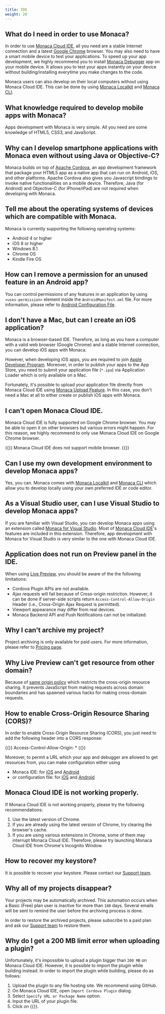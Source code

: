 ```yaml
---
title: IDE
weight: 20
---
```


## What do I need in order to use Monaca?

In order to use [Monaca Cloud IDE](/en/products_guide/monaca_ide), all you need are a stable Internet connection and a latest [Google Chrome](https://www.google.com/chrome/) browser. You may also need to
have a smart mobile device to test your applications. To speed up your
app development, we highly recommend you to install [Monaca Debugger](/en/products_guide/debugger) app on your mobile device. It allows you to test your apps instantly on your device without building/installing everytime you make changes to the code.

Monaca users can also develop on their local computers without using Monaca Cloud IDE. This can be done by using [Monaca Localkit](/en/products_guide/monaca_localkit) and [Monaca CLI](/en/products_guide/monaca_cli).

## What knowledge required to develop mobile apps with Monaca?

Apps development with Monaca is very simple. All you need are some
knowledge of HTML5, CSS3, and JavaScript.

## Why can I develop smartphone applications with Monaca even without using Java or Objective-C?

Monaca builds on top of [Apache Cordova](http://cordova.apache.org//),
an app development framework that package your HTML5 app as a native app
that can run on Android, iOS, and other platforms. Apache Cordova also
gives you Javascript bindings to invoke native functionalities on a
mobile device. Therefore, Java (for Android) and Objective-C (for
iPhone/iPad) are not required when developing with Monaca.

## Tell me about the operating systems of devices which are compatible with Monaca.

Monaca is currently supporting the following operating systems:

-   Android 4 or higher
-   iOS 8 or higher
-   Windows 8.1
-   Chrome OS
-   Kindle Fire OS

## How can I remove a permission for an unused feature in an Android app?

You can control permissions of any features in an application by using `<uses-permission>` element inside the `AndroidManifest.xml` file. For more information, please refer to [Android Configuration File](/en/reference/config/android_configuration).

## I don't have a Mac, but can I create an iOS application?

Monaca is a browser-based IDE. Therefore, as long as you have a computer
with a valid web browser (Google Chrome) and a stable Internet
connection, you can develop iOS apps with Monaca.

However, when developing iOS apps, you are required to join [Apple Developer Program](https://developer.apple.com/programs/ios/). Moreover,
in order to publish your apps to the App Store, you need to submit your
application file (`*.ipa`) via Application Loader which is only available
on a Mac.

Fortunately, it's possible to upload your application file directly from
Monaca Cloud IDE using [Monaca Upload Feature](/en/products_guide/monaca_ide/deploy/appstore/app_submission). In this case, you don't need a Mac at all to either create or publish iOS apps with Monaca.

## I can't open Monaca Cloud IDE.

Monaca Cloud IDE is fully supported on Google Chrome browser. You may be
able to open it on other browsers but various errors might happen. For
this reason, we highly recommend to only use Monaca Cloud IDE on Google
Chrome browser.

{{<note>}}
    Monaca Cloud IDE does not support mobile browser.
{{</note>}}

## Can I use my own development environment to develop Monaca apps?

Yes, you can. Monaca comes with [Monaca Localkit](/en/products_guide/monaca_localkit) and [Monaca CLI](/en/products_guide/monaca_cli) which allow you to develop locally using your own preferred IDE or code editor.

## As a Visual Studio user, can I use Visual Studio to develop Monaca apps?

If you are familiar with Visual Studio, you can develop Monaca apps
using an extension called [Monaca for Visual Studio](/en/products_guide/monaca_vs). Most of [Monaca Cloud IDE](/en/products_guide/monaca_ide)'s features are included in this
extension. Therefore, app development with Monaca for Visual Studio is
very similar to the one with Monaca Cloud IDE.

## Application does not run on Preview panel in the IDE.

When using [Live Preview](/en/products_guide/monaca_ide/overview/#preview_team_panel), you should be aware of the
the following limitations:

-   Cordova Plugin APIs are not available.
-   Ajax requests will fail because of Cross-origin restriction.
    However, it can be done if server-side scripts return `Access-Control-Allow-Origin` Header (i.e., Cross-Origin Ajax Request is permitted).
-   Viewport appearance may differ from real devices.
-   Monaca Backend API and Push Notifications can not be initialized.

## Why I can't archive my project?

Project archiving is only available for paid users. For more
information, please refer to [Pricing page](https://monaca.io/pricing.html).

## Why Live Preview can't get resource from other domain?

Because of [same origin policy](http://en.wikipedia.org/wiki/Same-origin_policy) which restricts
the cross-origin resource sharing. It prevents JavaScript from making
requests across domain boundaries and has spawned various hacks for
making cross-domain requests.

## How to enable Cross-Origin Resource Sharing (CORS)?

In order to enable Cross-Origin Resource Sharing (CORS), you just need
to add the following header into a CORS response:

{{<highlight javascript>}}
Access-Control-Allow-Origin: *
{{</highlight>}}

Moreover, to permit a URL which your app and debugger are allowed to get
resources from, you can make configuration either using

-   Monaca IDE: for [iOS](/en/reference/config/ios_configuration/#ios-config-ide) and [Android](/en/reference/config/android_configuration/#android-config-ide)
-   or configuration file: for [iOS](/en/reference/config/ios_configuration/#access-origin) and [Android](/en/reference/config/android_configuration/#access-origin-android)

## Monaca Cloud IDE is not working properly.

If Monaca Cloud IDE is not working properly, please try the following
recommendations:

1.  Use the latest version of Chrome.
2.  If you are already using the latest version of Chrome, try clearing
    the browser's cache.
3.  If you are using various extensions in Chrome, some of them may
    interrupt Monaca Cloud IDE. Therefore, please try launching Monaca
    Cloud IDE from Chrome's Incognito Window.

## How to recover my keystore?

It is possible to recover your keystore. Please contact our [Support team](https://monaca.io/support/technical/).

## Why all of my projects disappear?

Your projects may be automatically archived. This automation occurs when
a Basic (Free) plan user is inactive for more than `180` days. Several
emails will be sent to remind the user before the archiving process is
done.

In order to restore the archived projects, please subscribe to a paid
plan and ask our [Support team](https://monaca.io/support/technical/) to
restore them.

## Why do I get a 200 MB limit error when uploading a plugin?

Unfortunately, it's impossible to upload a plugin bigger than `200 MB` on
Monaca Cloud IDE. However, it is possible to import the plugin while
building instead. In order to import the plugin while building, please
do as follows:

1.  Upload the plugin to any file hosting site. We recommend using GitHub.
2.  On Monaca Cloud IDE, open `Import Cordova Plugin` dialog.
3.  Select `Specify URL or Package Name` option.
4.  Input the URL of your plugin file.
5.  Click on {{<guilabel name="OK">}}.

